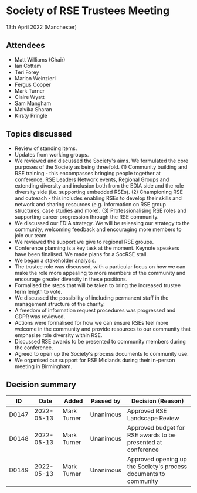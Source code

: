 # Society of RSE Trustees Meeting

13th April 2022 (Manchester)

## Attendees

   - Matt Williams (Chair)
   - Ian Cottam
   - Teri Forey
   - Marion Weinzierl
   - Fergus Cooper
   - Mark Turner
   - Claire Wyatt
   - Sam Mangham
   - Malvika Sharan
   - Kirsty Pringle


## Topics discussed

   - Review of standing items.
   - Updates from working groups.
   - We reviewed and discussed the Society's aims. We formulated the core purposes of
     the Society as being threefold. (1) Community building and RSE training - this encompasses
     bringing people together at conference, RSE Leaders Network events, Regional Groups and
     extending diversity and inclusion both from the EDIA side and the role diversity side
     (i.e. supporting embedded RSEs). (2) Championing RSE and outreach - this includes
     enabling RSEs to develop their skills and network and sharing resources (e.g. information
     on RSE group structures, case studies and more). (3) Professionalising RSE roles and
     supporting career progression through the RSE community.
   - We discussed our EDIA strategy. We will be releasing our strategy to the community,
     welcoming feedback and encouraging more members to join our team.
   - We reviewed the support we give to regional RSE groups.
   - Conference planning is a key task at the moment. Keynote speakers have been finalised.
     We made plans for a SocRSE stall.
   - We began a stakeholder analysis.
   - The trustee role was discussed, with a particular focus on how we can make the role
     more appealing to more members of the community and encourage greater diversity in
     these positions.
   - Formalised the steps that will be taken to bring the increased trustee term length to vote.
   - We discussed the possibility of including permanent staff in the management structure
     of the charity.
   - A freedom of information request procedures was progressed and GDPR was reviewed.
   - Actions were formalised for how we can ensure RSEs feel more welcome in the community and
     provide resources to our community that emphasise role diversity within RSE.
   - Discussed RSE awards to be presented to community members during the conference.
   - Agreed to open up the Society's process documents to community use.
   - We organised our support for RSE Midlands during their in-person meeting in Birmingham.


## Decision summary

| ID  | Date       | Added       | Passed by | Decision (Reason)                                                                                                                                                                                                          |
|-----|------------|-------------|-----------|----------------------------------------------------------------------------------------------------------------------------------------------------------------------------------------------------------------------------|
| D0147 | 2022-05-13 | Mark Turner | Unanimous | Approved RSE Landscape Review |
| D0148 | 2022-05-13 | Mark Turner | Unanimous | Approved budget for RSE awards to be presented at conference |
| D0149 | 2022-05-13 | Mark Turner | Unanimous | Approved opening up the Society's process documents to community |

